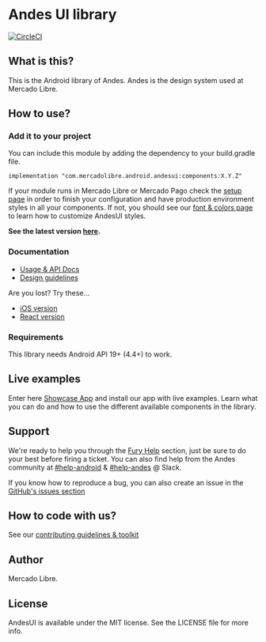 # Andes UI library
[![CircleCI](https://circleci.com/gh/mercadolibre/fury_andesui-android/tree/develop.svg?style=svg&circle-token=8e02fdc4da02d2d807c6ebf81b15a49a25d3ebbe)](https://github.com/mercadolibre/fury_andesui-android)

## What is this?

This is the Android library of Andes.
Andes is the design system used at Mercado Libre.

## How to use?

### Add it to your project
You can include this module by adding the dependency to your build.gradle file.

```
implementation "com.mercadolibre.android.andesui:components:X.Y.Z"
```

If your module runs in Mercado Libre or Mercado Pago check the [setup page](/docs/guide/Setup.md) in order to finish your configuration and have production environment styles in all your components. If not, you should see our [font & colors page](/docs/guide/Fonts&Colors.md) to learn how to customize AndesUI styles.

**See the latest version [here](https://github.com/mercadolibre/fury_andesui-android/releases).**

### Documentation

* [Usage & API Docs](/docs/guide/README.md)
* [Design guidelines](https://company-161429.frontify.com/d/kxHCRixezmfK/n-a)

Are you lost? Try these...
* [iOS version](https://github.com/mercadolibre/fury_andesui-ios)
* [React version](https://github.com/mercadolibre/frontend-andes_ui)

### Requirements
This library needs Android API 19+ (4.4+) to work.

## Live examples
Enter here [Showcase App](/demoapp) and install our app with live examples. Learn what you can do and how to use the different available components in the library.

## Support
We're ready to help you through the [Fury Help](https://web.furycloud.io/help) section, just be sure to do your best before firing a ticket.
You can also find help from the Andes community at [#help-android](https://meli.slack.com/archives/CSKLKAGC8) & [#help-andes](https://meli.slack.com/archives/CSKCPM30R) @ Slack.

If you know how to reproduce a bug, you can also create an issue in the [GitHub's issues section](https://github.com/mercadolibre/fury_andesui-android/issues)

## How to code with us?

See our [contributing guidelines & toolkit](/CONTRIBUTING.md)

## Author
Mercado Libre.

## License
AndesUI is available under the MIT license. See the LICENSE file for more info.

